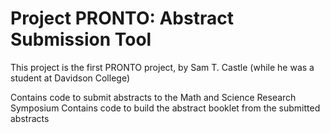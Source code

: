 # Project PRONTO: Abstract Submission Tool

This project is the first PRONTO project, by Sam T. Castle (while he was a student at Davidson College)

Contains code to submit abstracts to the Math and Science Research Symposium 
Contains code to build the abstract booklet from the submitted abstracts

